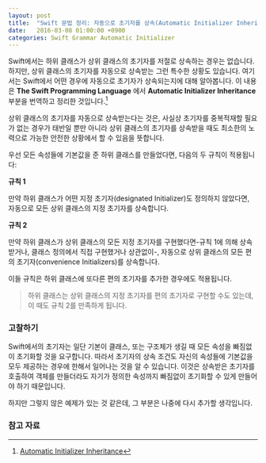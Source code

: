 ```yaml
---
layout: post
title:  "Swift 문법 정리: 자동으로 초기자를 상속(Automatic Initializer Inheritance)하는 상황 알아보기"
date:   2016-03-08 01:00:00 +0900
categories: Swift Grammar Automatic Initializer
---
```


Swift에서는 하위 클래스가 상위 클래스의 초기자를 저절로 상속하는 경우는 없습니다. 하지만, 상위 클래스의 초기자를 자동으로 상속받는 그런 특수한 상황도 있습니다. 여기서는 Swift에서 어떤 경우에 자동으로 초기자가 상속되는지에 대해 알아봅니다. 이 내용은 **The Swift Programming Language** 에서 **Automatic Initializer Inheritance** 부분을 번역하고 정리한 것입니다.[^Automatic]

상위 클래스의 초기자를 자동으로 상속받는다는 것은, 사실상 초기자를 중복적재할 필요가 없는 경우가 태반일 뿐만 아니라 상위 클래스의 초기자를 상속받을 때도 최소한의 노력으로 가능한 안전한 상황에서 할 수 있음을 뜻합니다.

우선 모든 속성들에 기본값을 준 하위 클래스를 만들었다면, 다음의 두 규칙이 적용됩니다:

**규칙 1**

만약 하위 클래스가 어떤 지정 초기자(designated Initializer)도 정의하지 않았다면, 자동으로 모든 상위 클래스의 지정 초기자를 상속합니다.

**규칙 2**

만약 하위 클래스가 상위 클래스의 모든 지정 초기자를 구현했다면-규칙 1에 의해 상속받거나, 클래스 정의에서 직접 구현했거나 상관없이-, 자동으로 상위 클래스의 모든 편의 초기자(convenience Initializers)를 상속합니다.

이들 규칙은 하위 클래스에 또다른 편의 초기자를 추가한 경우에도 적용됩니다.

> 하위 클래스는 상위 클래스의 지정 초기자를 편의 초기자로 구현할 수도 있는데, 이 때도 규칙 2를 만족하게 됩니다.


### 고찰하기

Swift에서의 초기자는 일단 기본이 클래스, 또는 구조체가 생길 때 모든 속성을 빠짐없이 초기화할 것을 요구합니다. 따라서 초기자의 상속 조건도 자신의 속성들에 기본값을 모두 제공하는 경우에 한해서 일어나는 것을 알 수 있습니다. 이것은 상속받은 초기자를 호출하여 객체를 만들더라도 자기가 정의한 속성까지 빠짐없이 초기화할 수 있게 만들어야 하기 때문입니다.

하지만 그렇지 않은 예제가 있는 것 같은데, 그 부분은 나중에 다시 추가할 생각입니다.

### 참고 자료

[^Automatic]: [Automatic Initializer Inheritance](https://developer.apple.com/library/ios/documentation/Swift/Conceptual/Swift_Programming_Language/Initialization.html#//apple_ref/doc/uid/TP40014097-CH18-ID203)
